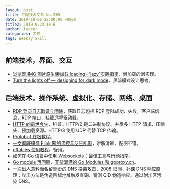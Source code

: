 ```yaml
---
layout: post
title: 每周技术文章 No.239
date: 2019-10-06 22:00:00 +0800
title2: 2019.9.23-10.6
author: fadeer
categories: 工作
tags: Weekly Skill
---
```


## 前端技术，界面、交互

- [浏览器 IMG 图片原生懒加载 loading=”lazy”实践指南](https://www.zhangxinxu.com/wordpress/2019/09/native-img-loading-lazy/)，懒加载的懒实现。
- [Turn the lights off — designing for dark mode](https://uxdesign.cc/turn-the-lights-off-designing-the-dark-mode-of-wego-ios-app-6c4967e59dd6)，黑暗模式设计思考。

## 后端技术，操作系统、虚拟化、存储、网络、桌面

- [RDP 登录日志取证与清除](https://paper.seebug.org/1043/)，获取日志包括 RDP 登陆成功、失败，客户端信息，RDP 端口，挂载远程驱动器。
- [HTTP 的前世今生](https://coolshell.cn/articles/19840.html)，科普。HTTP/2 是二进制协议、并发多 HTTP 请求、压缩头、预加载资源。HTTP/3 使用 UDP 代替 TCP 传输。
- [Protobuf 终极教程](https://colobu.com/2019/10/03/protobuf-ultimate-tutorial-in-go/)。
- [一文彻底搞懂 Flink 网络流控与反压机制](http://www.54tianzhisheng.cn/2019/08/26/flink-back-pressure)，讲解清晰、配图不错。
- [nftables 使用教程](https://www.yangcs.net/posts/using-nftables/)，备用。
- [如何在 Go 语言中使用 Websockets：最佳工具与行动指南](https://tonybai.com/2019/09/28/how-to-build-websockets-in-go/)。
- [Go module 再回顾](https://colobu.com/2019/09/23/review-go-module-again/)，[干货满满的 Go Modules 和 goproxy.cn](https://segmentfault.com/a/1190000020522261)。
- [一次出人意料而名留青史的 DNS 投毒攻击](https://mp.weixin.qq.com/s/KaIiJaKDrE2Q5iZ_GwBG1g)，2008 旧闻，补课 DNS 响应原理；攻击方法是伪造目标地址触发查询、猜测 QID 伪造响应、通过附加区污染 DNS。
